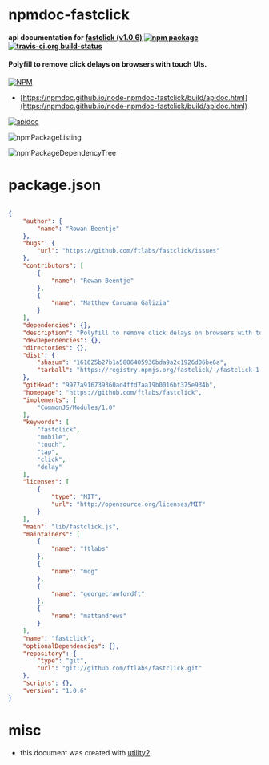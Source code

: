 # npmdoc-fastclick

#### api documentation for  [fastclick (v1.0.6)](https://github.com/ftlabs/fastclick)  [![npm package](https://img.shields.io/npm/v/npmdoc-fastclick.svg?style=flat-square)](https://www.npmjs.org/package/npmdoc-fastclick) [![travis-ci.org build-status](https://api.travis-ci.org/npmdoc/node-npmdoc-fastclick.svg)](https://travis-ci.org/npmdoc/node-npmdoc-fastclick)

#### Polyfill to remove click delays on browsers with touch UIs.

[![NPM](https://nodei.co/npm/fastclick.png?downloads=true&downloadRank=true&stars=true)](https://www.npmjs.com/package/fastclick)

- [https://npmdoc.github.io/node-npmdoc-fastclick/build/apidoc.html](https://npmdoc.github.io/node-npmdoc-fastclick/build/apidoc.html)

[![apidoc](https://npmdoc.github.io/node-npmdoc-fastclick/build/screenCapture.buildCi.browser.%252Ftmp%252Fbuild%252Fapidoc.html.png)](https://npmdoc.github.io/node-npmdoc-fastclick/build/apidoc.html)

![npmPackageListing](https://npmdoc.github.io/node-npmdoc-fastclick/build/screenCapture.npmPackageListing.svg)

![npmPackageDependencyTree](https://npmdoc.github.io/node-npmdoc-fastclick/build/screenCapture.npmPackageDependencyTree.svg)



# package.json

```json

{
    "author": {
        "name": "Rowan Beentje"
    },
    "bugs": {
        "url": "https://github.com/ftlabs/fastclick/issues"
    },
    "contributors": [
        {
            "name": "Rowan Beentje"
        },
        {
            "name": "Matthew Caruana Galizia"
        }
    ],
    "dependencies": {},
    "description": "Polyfill to remove click delays on browsers with touch UIs.",
    "devDependencies": {},
    "directories": {},
    "dist": {
        "shasum": "161625b27b1a5806405936bda9a2c1926d06be6a",
        "tarball": "https://registry.npmjs.org/fastclick/-/fastclick-1.0.6.tgz"
    },
    "gitHead": "9977a916739360ad4ffd7aa19b0016bf375e934b",
    "homepage": "https://github.com/ftlabs/fastclick",
    "implements": [
        "CommonJS/Modules/1.0"
    ],
    "keywords": [
        "fastclick",
        "mobile",
        "touch",
        "tap",
        "click",
        "delay"
    ],
    "licenses": [
        {
            "type": "MIT",
            "url": "http://opensource.org/licenses/MIT"
        }
    ],
    "main": "lib/fastclick.js",
    "maintainers": [
        {
            "name": "ftlabs"
        },
        {
            "name": "mcg"
        },
        {
            "name": "georgecrawfordft"
        },
        {
            "name": "mattandrews"
        }
    ],
    "name": "fastclick",
    "optionalDependencies": {},
    "repository": {
        "type": "git",
        "url": "git://github.com/ftlabs/fastclick.git"
    },
    "scripts": {},
    "version": "1.0.6"
}
```



# misc
- this document was created with [utility2](https://github.com/kaizhu256/node-utility2)
